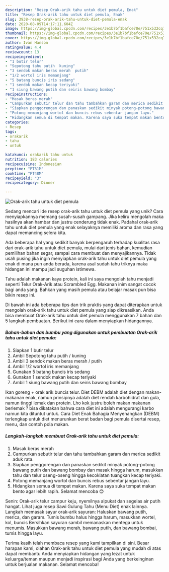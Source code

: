```yaml
---
description: "Resep Orak-arik tahu untuk diet pemula, Enak"
title: "Resep Orak-arik tahu untuk diet pemula, Enak"
slug: 3938-resep-orak-arik-tahu-untuk-diet-pemula-enak
date: 2020-08-09T14:17:11.604Z
image: https://img-global.cpcdn.com/recipes/3e1b7bf1bafce70e/751x532cq70/orak-arik-tahu-untuk-diet-pemula-foto-resep-utama.jpg
thumbnail: https://img-global.cpcdn.com/recipes/3e1b7bf1bafce70e/751x532cq70/orak-arik-tahu-untuk-diet-pemula-foto-resep-utama.jpg
cover: https://img-global.cpcdn.com/recipes/3e1b7bf1bafce70e/751x532cq70/orak-arik-tahu-untuk-diet-pemula-foto-resep-utama.jpg
author: Ivan Hanson
ratingvalue: 4.4
reviewcount: 13
recipeingredient:
- "1 butir telur"
- "Sepotong tahu putih  kuning"
- "3 sendok makan beras merah  putih"
- "1/2 wortol iris memanjang"
- "5 batang buncis iris sedang"
- "1 sendok makan kecap teriyaki"
- "1 siung bawang putih dan seiris bawang bombay"
recipeinstructions:
- "Masak beras merah"
- "Campurkan sebutir telur dan tahu tambahkan garam dan merica sedikit aduk rata."
- "Siapkan penggorengan dan panaskan sedikit minyak potong-potong bawang putih dan bawang bombay dan masak hingga harum, masukkan tahu dan telur oseng-oseng hingga kecoklatan tuangkan kecap teriyaki."
- "Potong memanjang wortol dan buncis rebus sebentar jangan layu."
- "Hidangkan semua di tempat makan. Karena saya suka tempat makan bento agar lebih rapih. Selamat mencoba 😊"
categories:
- Resep
tags:
- orakarik
- tahu
- untuk

katakunci: orakarik tahu untuk 
nutrition: 183 calories
recipecuisine: Indonesian
preptime: "PT31M"
cooktime: "PT48M"
recipeyield: "3"
recipecategory: Dinner

---
```



![Orak-arik tahu untuk diet pemula](https://img-global.cpcdn.com/recipes/3e1b7bf1bafce70e/751x532cq70/orak-arik-tahu-untuk-diet-pemula-foto-resep-utama.jpg)

Sedang mencari ide resep orak-arik tahu untuk diet pemula yang unik? Cara menyiapkannya memang susah-susah gampang. Jika keliru mengolah maka hasilnya akan hambar dan justru cenderung tidak enak. Padahal orak-arik tahu untuk diet pemula yang enak selayaknya memiliki aroma dan rasa yang dapat memancing selera kita.

Ada beberapa hal yang sedikit banyak berpengaruh terhadap kualitas rasa dari orak-arik tahu untuk diet pemula, mulai dari jenis bahan, kemudian pemilihan bahan segar, sampai cara membuat dan menyajikannya. Tidak usah pusing jika ingin menyiapkan orak-arik tahu untuk diet pemula yang enak di mana pun anda berada, karena asal sudah tahu triknya maka hidangan ini mampu jadi suguhan istimewa.

Tahu adalah makanan kaya protein, kali ini saya mengolah tahu menjadi seperti Telur Orak-Arik atau Scrambled Egg. Makanan inim sangat cocok bagi anda yang. Bahkan yang masih pemula atau belajar masak pun bisa bikin resep ini.


Di bawah ini ada beberapa tips dan trik praktis yang dapat diterapkan untuk mengolah orak-arik tahu untuk diet pemula yang siap dikreasikan. Anda bisa membuat Orak-arik tahu untuk diet pemula menggunakan 7 bahan dan 5 langkah pembuatan. Berikut ini cara dalam menyiapkan hidangannya.

<!--inarticleads1-->

##### Bahan-bahan dan bumbu yang digunakan untuk pembuatan Orak-arik tahu untuk diet pemula:

1. Siapkan 1 butir telur
1. Ambil Sepotong tahu putih / kuning
1. Ambil 3 sendok makan beras merah / putih
1. Ambil 1/2 wortol iris memanjang
1. Gunakan 5 batang buncis iris sedang
1. Gunakan 1 sendok makan kecap teriyaki
1. Ambil 1 siung bawang putih dan seiris bawang bombay


Ikan goreng + orak arik buncis telur. Diet DEBM adalah diet dengan makan-makanan enak, namun prinsipnya adalah diet rendah karbohidrat dan gula, namun tinggi lemak dan protein. Lho kok justru boleh makan makanan berlemak ? bisa dikatakan bahwa cara diet ini adalah mengurangi karbo namun kita dituntut untuk. Cara Diet Enak Bahagia Menyenangkan (DEBM) terlengkap untuk diet menurunkan berat badan bagi pemula disertai resep, menu, dan contoh pola makan. 

<!--inarticleads2-->

##### Langkah-langkah membuat Orak-arik tahu untuk diet pemula:

1. Masak beras merah
1. Campurkan sebutir telur dan tahu tambahkan garam dan merica sedikit aduk rata.
1. Siapkan penggorengan dan panaskan sedikit minyak potong-potong bawang putih dan bawang bombay dan masak hingga harum, masukkan tahu dan telur oseng-oseng hingga kecoklatan tuangkan kecap teriyaki.
1. Potong memanjang wortol dan buncis rebus sebentar jangan layu.
1. Hidangkan semua di tempat makan. Karena saya suka tempat makan bento agar lebih rapih. Selamat mencoba 😊


Senin: Orak-arik telur campur keju, nyemilnya alpukat dan segelas air putih hangat. Lihat juga resep Sawi Gulung Tahu (Menu Diet) enak lainnya. Langkah memasak sayur orak-arik sayuran: Haluskan bawang putih, merica, dan garam. Tumis bumbu halus hingga harum, masukkan wortel, kol, buncis Bersihkan sayuran sambil memanaskan mentega untuk menumis. Masukkan bawang merah, bawang putih, dan bawang bombai, tumis hingga layu. 

Terima kasih telah membaca resep yang kami tampilkan di sini. Besar harapan kami, olahan Orak-arik tahu untuk diet pemula yang mudah di atas dapat membantu Anda menyiapkan hidangan yang lezat untuk keluarga/teman maupun menjadi inspirasi bagi Anda yang berkeinginan untuk berjualan makanan. Selamat mencoba!

